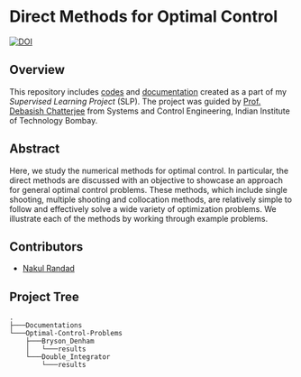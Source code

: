# Direct Methods for Optimal Control
[![DOI](https://zenodo.org/badge/366012598.svg)](https://zenodo.org/badge/latestdoi/366012598)

## Overview

This repository includes [codes](Optimal-Control-Problems) and [documentation](Documentation) created as a part of my *Supervised Learning Project* (SLP).
The project was guided by [Prof. Debasish Chatterjee](https://www.sc.iitb.ac.in/~chatterjee/master/homepage/index.html) from Systems and Control Engineering, Indian Institute of Technology Bombay.

## Abstract

Here, we study the numerical methods for optimal control. In particular,
the direct methods are discussed with an objective to showcase an approach for
general optimal control problems. These methods, which include single shooting,
multiple shooting and collocation methods, are relatively simple to follow and effectively
solve a wide variety of optimization problems. We illustrate each of the
methods by working through example problems.

## Contributors

* [Nakul Randad](https://nakulrandad.github.io)

## Project Tree
```
.
├───Documentations
└───Optimal-Control-Problems
    ├───Bryson_Denham
    │   └───results
    └───Double_Integrator
        └───results
```
